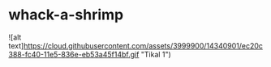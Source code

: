 # whack-a-shrimp
![alt text]https://cloud.githubusercontent.com/assets/3999900/14340901/ec20c388-fc40-11e5-836e-eb53a45f14bf.gif "Tikal 1")
